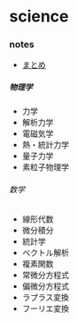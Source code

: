 # science

### notes

- [まとめ](https://kubocker.github.io/scientist)

##### 物理学
- 力学
- 解析力学
- 電磁気学
- 熱・統計力学
- 量子力学
- 素粒子物理学

###### 数学
- 線形代数
- 微分積分
- 統計学
- ベクトル解析
- 複素関数
- 常微分方程式
- 偏微分方程式
- ラプラス変換
- フーリエ変換
